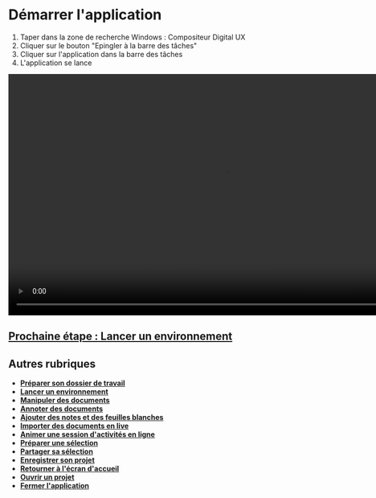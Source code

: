 # Démarrer l'application

1. Taper dans la zone de recherche Windows : Compositeur Digital UX
2. Cliquer sur le bouton "Epingler à la barre des tâches"
3. Cliquer sur l'application dans la barre des tâches
4. L'application se lance

<video controls muted loop autoplay width="864" height="480">
	<source src="./media/start-app.mp4" type="video/mp4">
</video>

## [Prochaine étape : Lancer un environnement](./new-universe.md)

## Autres rubriques
* [**Préparer son dossier de travail**](./prepare-content.md)
* [**Lancer un environnement**](./new-universe.md)
* [**Manipuler des documents**](./manipulate-doc.md)
* [**Annoter des documents**](./annotate.md)
* [**Ajouter des notes et des feuilles blanches**](./add-notes.md)
* [**Importer des documents en live**](./import-docs.md)
* [**Animer une session d'activités en ligne**](./companion.md)
* [**Préparer une sélection**](./prepare-selection.md)
* [**Partager sa sélection**](./share-selection.md)
* [**Enregistrer son projet**](./save-project.md)
* [**Retourner à l'écran d'accueil**](./back-home.md)
* [**Ouvrir un projet**](./open-project.md)
* [**Fermer l'application**](./close-app.md)
